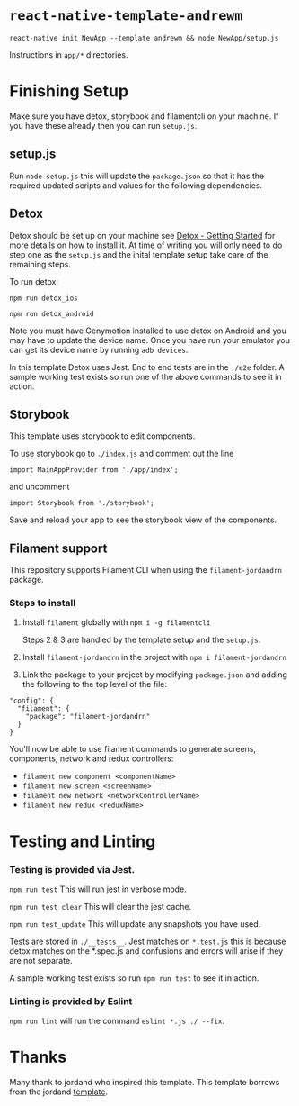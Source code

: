 # `react-native-template-andrewm`

```
react-native init NewApp --template andrewm && node NewApp/setup.js
```

Instructions in `app/*` directories.

# Finishing Setup
Make sure you have detox, storybook and filamentcli on your machine. If you have these already then you can run `setup.js`.

## setup.js
Run `node setup.js` this will update the `package.json` so that it has the required updated scripts and values for the following dependencies.

## Detox
Detox should be set up on your machine see [Detox - Getting Started](https://github.com/wix/Detox/blob/master/docs/Introduction.GettingStarted.md) for more details on how to install it. At time of writing you will only need to do step one as the `setup.js` and the inital template setup take care of the remaining steps.

To run detox:

`npm run detox_ios` 

`npm run detox_android`

Note you must have Genymotion installed to use detox on Android and you may have to update the device name. Once you have run your emulator you can get its device name by running `adb devices`. 

In this template Detox uses Jest. End to end tests are in the `./e2e` folder. A sample working test exists so run one of the above commands to see it in action.

## Storybook
This template uses storybook to edit components. 

To use storybook go to `./index.js` and comment out the line 

`import MainAppProvider from './app/index';` 

and uncomment 

`import Storybook from './storybook';` 

Save and reload your app to see the storybook view of the components. 

## Filament support

This repository supports Filament CLI when using the `filament-jordandrn` package.

### Steps to install
1. Install `filament` globally with `npm i -g filamentcli`

   Steps 2 & 3 are handled by the template setup and the `setup.js`.

2. Install `filament-jordandrn` in the project with `npm i filament-jordandrn`
3. Link the package to your project by modifying `package.json` and adding the following to the top level of the file:
  ```
  "config": {
    "filament": {
      "package": "filament-jordandrn"
    }
  }
  ```

You'll now be able to use filament commands to generate screens, components, network  and redux controllers:

- `filament new component <componentName>`
- `filament new screen <screenName>`
- `filament new network <networkControllerName>`
- `filament new redux <reduxName>`

# Testing and Linting

### Testing is provided via Jest. 

`npm run test`        This will run jest in verbose mode. 

`npm run test_clear`  This will clear the jest cache.

`npm run test_update` This will update any snapshots you have used.

Tests are stored in `./__tests__`. Jest matches on `*.test.js` this is because detox matches on the *.spec.js and confusions and errors will arise if they are not separate. 

A sample working test exists so run `npm run test` to see it in action.

### Linting is provided by Eslint

`npm run lint` will run the command `eslint *.js ./ --fix`.

# Thanks

Many thank to jordand who inspired this template. This template borrows from the jordand [template](https://github.com/JordanDuncan/react-native-template-jordand). 
